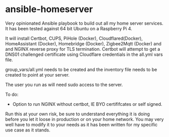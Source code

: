 # ansible-homeserver

Very opinionated Ansible playbook to build out all my home server services. It has been tested against 64 bit Ubuntu on a Raspberry Pi 4.

It will install Certbot, CUPS, PiHole (Docker), Cloudflared(Docker), HomeAssistant (Docker), Homebridge (Docker), Zigbee2Mqtt (Docker) and and NGINX reverse proxy for TLS termination. Certbot will attempt to get a DNS01 challenged certificate using Cloudflare credentials in the all.yml vars file.

group_vars/all.yml needs to be created and the inventory file needs to be created to point at your server.

The user you run as will need sudo access to the server.

To do:
  - Option to run NGINX without certbot, IE BYO certififcates or self signed.

Run this at your own risk, be sure to understand everything it is doing before you let it loose in production or on your home network. You may very well have to modify it to your needs as it has been written for my specific use case as it stands.
